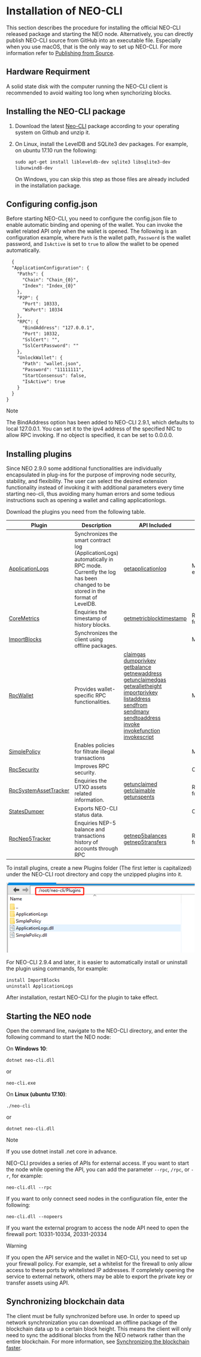 # Installation of NEO-CLI 

This section describes the procedure for installing the official NEO-CLI released package and starting the NEO node. Alternatively, you can directly publish NEO-CLI source from GitHub into an executable file. Especially when you use macOS, that is the only way to set up NEO-CLI. For more information refer to [Publishing from Source](publish.md).

## Hardware Requirment

A solid state disk with the computer running the NEO-CLI client  is recommended to avoid waiting too long when synchorizing blocks.


## Installing the NEO-CLI package

1. Download the latest [Neo-CLI](https://github.com/neo-project/neo-cli/releases) package according to your operating system on Github and unzip it.

2. On Linux, install the LevelDB and SQLite3 dev packages. For example, on ubuntu 17.10 run the following:

   ```
   sudo apt-get install libleveldb-dev sqlite3 libsqlite3-dev libunwind8-dev
   ```

   On Windows, you can skip this step as those files are already included in the installation package.

## Configuring config.json

Before starting NEO-CLI, you need to configure the config.json file to enable automatic binding and opening of the wallet. You can invoke the wallet related API only when the wallet is opened. The following is an configuration example, where `Path` is the wallet path, `Password` is the wallet password, and `IsActive` is set to `true` to allow the wallet to be opened automatically.

```
  {
  "ApplicationConfiguration": {
    "Paths": {
      "Chain": "Chain_{0}",
      "Index": "Index_{0}"
    },
    "P2P": {
      "Port": 10333,
      "WsPort": 10334
    },
    "RPC": {
      "BindAddress": "127.0.0.1",
      "Port": 10332,
      "SslCert": "",
      "SslCertPassword": ""
    },
    "UnlockWallet": {
      "Path": "wallet.json",
      "Password": "11111111",
      "StartConsensus": false,
      "IsActive": true
    }
  }
}
```

> [!Note]
>
> The BindAddress option has been added to NEO-CLI 2.9.1, which defaults to local 127.0.0.1. You can set it to the ipv4 address of the specified NIC to allow RPC invoking. If no object is specified, it can be set to 0.0.0.0.

## Installing plugins

Since NEO 2.9.0 some additional functionalities are individually encapsulated in plug-ins for the purpose of improving node security, stability, and flexibility. The user can select the desired extension functionality instead of invoking it with additional parameters every time starting neo-cli, thus avoiding many human errors and some tedious instructions such as opening a wallet and calling applicationlogs. 

Download the plugins you need from the following table.

<table class="table table-hover">
    <thead>
        <tr>
            <th style="width: 25%;">Plugin</th>
            <th style="width: 35%;">Description</th>
            <th style="width: 20%;">API Included</th>
            <th style="width: 20%;"></th>
        </tr>
    </thead>
    <tbody>
        <tr>
            <td><a
                    href="https://github.com/neo-project/neo-plugins/releases/download/v2.10.0/ApplicationLogs.zip">ApplicationLogs</a>
            </td>
            <td>Synchronizes the smart contract log (ApplicationLogs) automatically in RPC mode. Currently the log has been changed to be stored in the format of LevelDB.</td>
            <td><a href="cli/latest-version/api/getapplicationlog.html">getapplicationlog</a></td>
            <td>Mandatory for exchanges</td>
        </tr>
        <tr>
            <td><a
                    href="https://github.com/neo-project/neo-plugins/releases/download/v2.10.2/CoreMetrics.zip">CoreMetrics</a>
            </td>
            <td>Enquiries the timestamp of history blocks.</td>
            <td><a href="cli/latest-version/api/getmetricblocktimestamp.html">getmetricblocktimestamp</a></td>
            <td>Recommended for exchanges</td>
        </tr>
        <tr>
            <td><a
                    href="https://github.com/neo-project/neo-plugins/releases/download/v2.10.0/ImportBlocks.zip">ImportBlocks</a>
            </td>
            <td>Synchronizes the client using offline packages.</td>
            <td></td>
            <td>Mandatory</td>
        </tr>
        <tr>
            <td><a
                    href="https://github.com/neo-project/neo-plugins/releases/download/v2.10.0/RpcWallet.zip">RpcWallet</a>
            </td>
            <td>Provides wallet-specific RPC functionalities.</td>
            <td><a href="../../reference/rpc/latest-version/api/getmetricblocktimestamp.md">claimgas</a><br><a
                    href="../../reference/rpc/latest-version/api/getmetricblocktimestamp.md">dumpprivkey</a><br><a
                    href="../../reference/rpc/latest-version/api/getmetricblocktimestamp.md">getbalance</a><br><a
                    href="../../reference/rpc/latest-version/api/getmetricblocktimestamp.md">getnewaddress</a><br><a
                    href="../../reference/rpc/latest-version/api/getmetricblocktimestamp.md">getunclaimedgas</a><br><a
                    href="../../reference/rpc/latest-version/api/getmetricblocktimestamp.md">getwalletheight</a><br><a
                    href="../../reference/rpc/latest-version/api/getmetricblocktimestamp.md">importprivkey</a><br><a
                    href="../../reference/rpc/latest-version/api/getmetricblocktimestamp.md">listaddress</a><br><a
                    href="../../reference/rpc/latest-version/api/getmetricblocktimestamp.md">sendfrom</a><br><a
                    href="../../reference/rpc/latest-version/api/getmetricblocktimestamp.md">sendmany</a><br><a
                    href="../../reference/rpc/latest-version/api/getmetricblocktimestamp.md">sendtoaddress</a><br><a
                    href="../../reference/rpc/latest-version/api/getmetricblocktimestamp.md">invoke</a><br><a
                    href="../../reference/rpc/latest-version/api/getmetricblocktimestamp.md">invokefunction</a><br><a
                    href="../../reference/rpc/latest-version/api/getmetricblocktimestamp.md">invokescript</a></td>
            <td>Mandatory</td>
        </tr>
        <tr>
            <td><a
                    href="https://github.com/neo-project/neo-plugins/releases/download/v2.10.0/SimplePolicy.zip">SimplePolicy</a>
            </td>
            <td>Enables policies for filtrate illegal transactions</td>
            <td></td>
            <td>Mandatory</td>
        </tr>
        <tr>
            <td><a
                    href="https://github.com/neo-project/neo-plugins/releases/download/v2.10.0/RpcSecurity.zip">RpcSecurity</a>
            </td>
            <td>Improves RPC security.</td>
            <td></td>
            <td>Optional</td>
        </tr>
        <tr>
            <td><a
                    href="https://github.com/neo-project/neo-plugins/releases/download/v2.10.2/RpcSystemAssetTracker.zip">RpcSystemAssetTracker</a>
            </td>
            <td>Enquiries the UTXO assets related information.</td>
            <td><a href="../../reference/rpc/latest-version/api/getmetricblocktimestamp.md">getunclaimed</a><br><a
                    href="../../reference/rpc/latest-version/api/getmetricblocktimestamp.md">getclaimable</a><br><a
                    href="../../reference/rpc/latest-version/api/getmetricblocktimestamp.md">getunspents</a></td>
            <td>Recommended for exchanges</td>
        </tr>
        <tr>
            <td><a
                    href="https://github.com/neo-project/neo-plugins/releases/download/v2.10.0/StatesDumper.zip">StatesDumper</a>
            </td>
            <td>Exports NEO-CLI status data.</td>
            <td></td>
            <td>Optional</td>
        </tr>
        <tr>
            <td><a
                    href="https://github.com/neo-project/neo-plugins/releases/download/v2.10.0/RpcNep5Tracker.zip">RpcNep5Tracker</a>
            </td>
            <td>Enquiries NEP-5 balance and transactions history of accounts through RPC</td>
            <td><a href="../../reference/rpc/latest-version/api/getmetricblocktimestamp.md">getnep5balances</a><br><a
                    href="../../reference/rpc/latest-version/api/getmetricblocktimestamp.md">getnep5transfers</a></td>
            <td>Recommended for exchanges</td>
        </tr>
    </tbody>
</table>

To install plugins, create a new Plugins folder (The first letter is capitalized) under the NEO-CLI root directory and copy the unzipped plugins into it. 

![](../../assets/plugins.png)

For NEO-CLI 2.9.4 and later, it is easier to automatically install or uninstall the plugin using commands, for example:

```
install ImportBlocks
uninstall ApplicationLogs
```

After installation, restart NEO-CLI for the plugin to take effect.

## Starting the NEO node

Open the command line, navigate to the NEO-CLI directory, and enter the following command to start the NEO node:

On **Windows 10**:

```
dotnet neo-cli.dll
```

or 

```
neo-cli.exe
```

On **Linux (ubuntu 17.10)**:

```
./neo-cli
```

or

```
dotnet neo-cli.dll
```

> [!Note]
>
> If you  use dotnet install .net core in advance.

NEO-CLI provides a series of APIs for external access. If you want to start the node while opening the API, you can add the parameter `--rpc`, `/rpc`, or `-r`, for example:

```
neo-cli.dll --rpc
```
If you want to only connect seed nodes in the configuration file, enter the following:

```
neo-cli.dll --nopeers 
```

If you want the external program to access the node API need to open the firewall port: 10331-10334, 20331-20334

> [!Warning]
>
> If you open the API service and the wallet in NEO-CLI, you need to set up your firewall policy. For example, set a whitelist for the firewall to only allow access to these ports by whitelisted IP addresses. If completely opening the service to external network, others may be able to export the private key or transfer assets using API.

## Synchronizing blockchain data

The client must be fully synchronized before use. In order to speed up network synchronization you can download an offline package of the blockchain data up to a certain block height.  This means the client will only need to sync the additional blocks from the NEO network rather than the entire blockchain. For more information,  see  [Synchronizing the blockchain faster](../syncblocks.md).